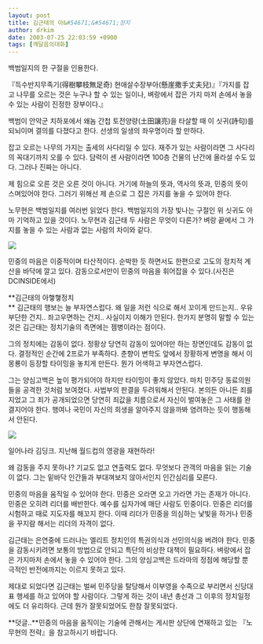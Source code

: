 ```yaml
---
layout: post
title: 김근태의 아&#54671;&#54671;정치
author: drkim
date: 2003-07-25 22:03:59 +0900
tags: [깨달음의대화]
---
```

백범일지의 한 구절을 인용한다. 


  『득수반지무족기(得樹攀枝無足奇) 현애살수장부아(懸崖撒手丈夫兒)』『가지를 잡고 나무를 오르는 것은 누구나 할 수 있는 일이나, 벼랑에서 잡은 가지 마저 손에서 놓을 수 있는 사람이 진정한 장부이다.』


백범이 안악군 치하포에서 왜놈 간첩 토전양량(土田讓亮)을 타살할 때 이 싯귀(詩句)를 되뇌이며 결의를 다졌다고 한다. 선생의 일생의 좌우명이라 할 만하다.

잡고 오르는 나무의 가지는 출세의 사다리일 수 있다. 재주가 있는 사람이라면 그 사다리의 꼭대기까지 오를 수 있다. 담력이 센 사람이라면 100층 건물의 난간에 올라설 수도 있다. 그러나 진짜는 아니다. 

제 힘으로 오른 것은 오른 것이 아니다. 거기에 하늘의 뜻과, 역사의 뜻과, 민중의 뜻이 스며있어야 한다. 그러기 위해선 제 손으로 그 잡은 가지를 놓을 수 있어야 한다. 

노무현은 백범일지를 여러번 읽었다 한다. 백범일지의 가장 빛나는 구절인 위 싯귀도 아마 기억하고 있을 것이다. 노무현과 김근태 두 사람은 무엇이 다른가? 벼랑 끝에서 그 가지를 놓을 수 있는 사람과 없는 사람의 차이와 같다. 


  ![](http://drkimz.com/technote/board/private/upimg/1059209756.jpg)


  민중의 마음은 이중적이며 타산적이다. 순박한 듯 하면서도 한편으로 고도의 정치적 계산을 바닥에 깔고 있다. 감동으로서만이 민중의 마음을 휘어잡을 수 있다.(사진은 DCINSIDE에서)


**김근태의 아햏햏정치  
** 김근태의 행보는 늘 부자연스럽다. 왜 일을 저런 식으로 해서 꼬이게 만드는지.. 우유부단한 건지.. 좌고우면하는 건지.. 사실이지 이해가 안된다. 한가지 분명히 말할 수 있는 것은 김근태는 정치기술의 측면에는 젬병이라는 점이다. 

그의 정치에는 감동이 없다. 정황상 당연히 감동이 있어야만 하는 장면인데도 감동이 없다. 결정적인 순간에 2프로가 부족하다. 춘향이 변학도 앞에서 장황하게 변명을 해서 이몽룡이 등장할 타이밍을 놓치게 만든다. 뭔가 어색하고 부자연스럽다. 

그는 양심고백은 높이 평가되어야 하지만 타이밍이 좋지 않았다. 마치 민주당 동료의원들을 공격한 것처럼 보여졌다. 사법부의 판결을 두려워해서 안된다. 본의든 아니든 죄를 지었고 그 죄가 공개되었으면 당연히 죄값을 치름으로서 자신이 벌여놓은 그 사태를 완결지어야 한다. 행여나 국민이 자신의 희생을 알아주지 않을까봐 염려하는 듯이 행동해서 안된다. 


  ![](http://drkimz.com/technote/board/private/upimg/1059211321.jpg)


  일어나라 김딩크. 지난해 월드컵의 영광을 재현하라!


  
왜 감동을 주지 못하나? 기교도 없고 연출력도 없다. 무엇보다 관객의 마음을 읽는 기술이 없다. 그는 밑바닥 인간들과 부대껴보지 않아서인지 인간심리를 모른다. 

민중의 마음을 움직일 수 있어야 한다. 민중은 오라면 오고 가라면 가는 존재가 아니다. 민중은 오히려 리더를 배반한다. 예수를 십자가에 매단 사람도 민중이다. 민중은 리더를 시험하고 때로 지도자를 해꼬지 한다. 이때 리더가 민중을 의심하는 낯빛을 하거나 민중을 꾸지람 해서는 리더의 자격이 없다. 

김근태는 은연중에 드러나는 엘리트 정치인의 특권의식과 선민의식을 버려야 한다. 민중을 감동시키려면 보통의 방법으로 안되고 특단의 비상한 대책이 필요하다. 벼랑에서 잡은 가지마저 손에서 놓을 수 있어야 한다. 그의 양심고백은 드라마의 정점에 해당할 뿐 극적인 반전에까지는 이르지 못하고 있다. 

제대로 되었다면 김근태는 벌써 민주당을 탈당해서 이부영을 수족으로 부리면서 신당대표 행세를 하고 있어야 할 사람이다. 그렇게 하는 것이 내년 총선과 그 이후의 정치일정에도 더 유리하다. 근데 뭔가 잘못되었어도 한참 잘못되었다. 

**덧글..**민중의 마음을 움직이는 기술에 관해서는 게시판 상단에 연재하고 있는 『노무현의 전략』을 참고하시기 바랍니다.